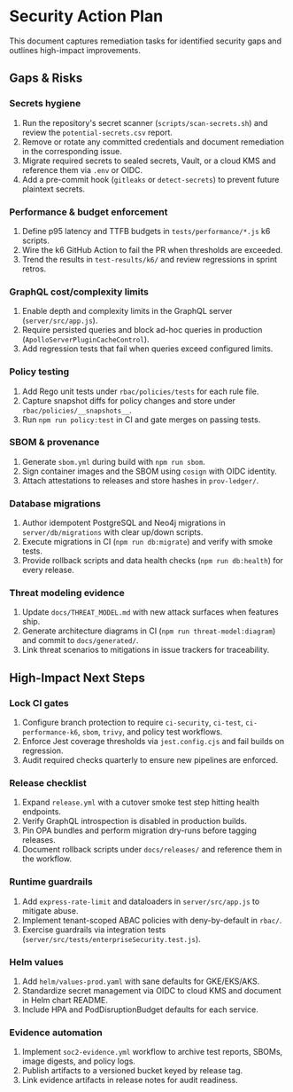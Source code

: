 # Security Action Plan

This document captures remediation tasks for identified security gaps and outlines high-impact improvements.

## Gaps & Risks

### Secrets hygiene

1. Run the repository's secret scanner (`scripts/scan-secrets.sh`) and review the `potential-secrets.csv` report.
2. Remove or rotate any committed credentials and document remediation in the corresponding issue.
3. Migrate required secrets to sealed secrets, Vault, or a cloud KMS and reference them via `.env` or OIDC.
4. Add a pre-commit hook (`gitleaks` or `detect-secrets`) to prevent future plaintext secrets.

### Performance & budget enforcement

1. Define p95 latency and TTFB budgets in `tests/performance/*.js` k6 scripts.
2. Wire the k6 GitHub Action to fail the PR when thresholds are exceeded.
3. Trend the results in `test-results/k6/` and review regressions in sprint retros.

### GraphQL cost/complexity limits

1. Enable depth and complexity limits in the GraphQL server (`server/src/app.js`).
2. Require persisted queries and block ad-hoc queries in production (`ApolloServerPluginCacheControl`).
3. Add regression tests that fail when queries exceed configured limits.

### Policy testing

1. Add Rego unit tests under `rbac/policies/tests` for each rule file.
2. Capture snapshot diffs for policy changes and store under `rbac/policies/__snapshots__`.
3. Run `npm run policy:test` in CI and gate merges on passing tests.

### SBOM & provenance

1. Generate `sbom.yml` during build with `npm run sbom`.
2. Sign container images and the SBOM using `cosign` with OIDC identity.
3. Attach attestations to releases and store hashes in `prov-ledger/`.

### Database migrations

1. Author idempotent PostgreSQL and Neo4j migrations in `server/db/migrations` with clear up/down scripts.
2. Execute migrations in CI (`npm run db:migrate`) and verify with smoke tests.
3. Provide rollback scripts and data health checks (`npm run db:health`) for every release.

### Threat modeling evidence

1. Update `docs/THREAT_MODEL.md` with new attack surfaces when features ship.
2. Generate architecture diagrams in CI (`npm run threat-model:diagram`) and commit to `docs/generated/`.
3. Link threat scenarios to mitigations in issue trackers for traceability.

## High-Impact Next Steps

### Lock CI gates

1. Configure branch protection to require `ci-security`, `ci-test`, `ci-performance-k6`, `sbom`, `trivy`, and policy test workflows.
2. Enforce Jest coverage thresholds via `jest.config.cjs` and fail builds on regression.
3. Audit required checks quarterly to ensure new pipelines are enforced.

### Release checklist

1. Expand `release.yml` with a cutover smoke test step hitting health endpoints.
2. Verify GraphQL introspection is disabled in production builds.
3. Pin OPA bundles and perform migration dry-runs before tagging releases.
4. Document rollback scripts under `docs/releases/` and reference them in the workflow.

### Runtime guardrails

1. Add `express-rate-limit` and dataloaders in `server/src/app.js` to mitigate abuse.
2. Implement tenant-scoped ABAC policies with deny-by-default in `rbac/`.
3. Exercise guardrails via integration tests (`server/src/tests/enterpriseSecurity.test.js`).

### Helm values

1. Add `helm/values-prod.yaml` with sane defaults for GKE/EKS/AKS.
2. Standardize secret management via OIDC to cloud KMS and document in Helm chart README.
3. Include HPA and PodDisruptionBudget defaults for each service.

### Evidence automation

1. Implement `soc2-evidence.yml` workflow to archive test reports, SBOMs, image digests, and policy logs.
2. Publish artifacts to a versioned bucket keyed by release tag.
3. Link evidence artifacts in release notes for audit readiness.
